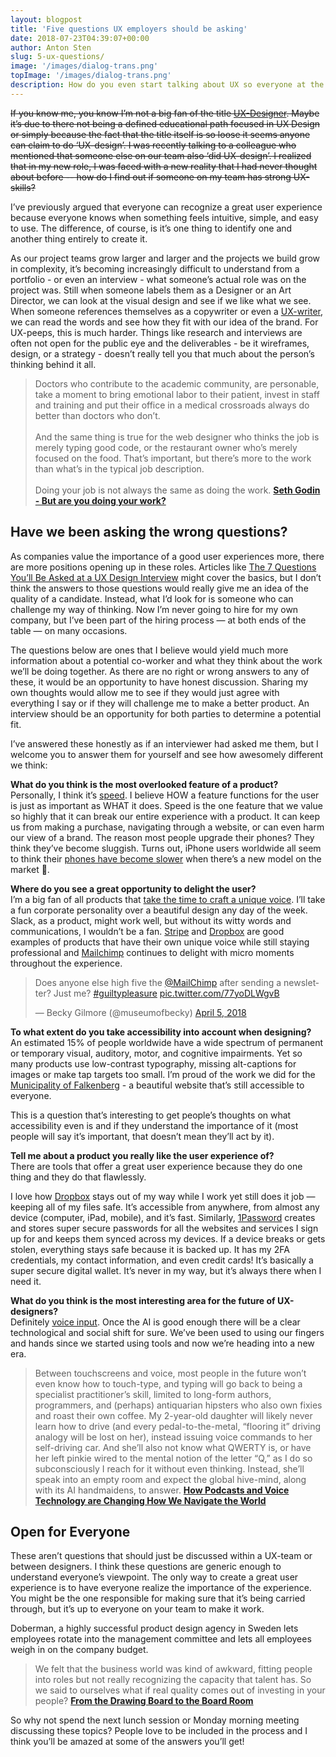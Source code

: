 ```yaml
---
layout: blogpost
title: 'Five questions UX employers should be asking'
date: 2018-07-23T04:39:07+00:00
author: Anton Sten
slug: 5-ux-questions/
image: '/images/dialog-trans.png'
topImage: '/images/dialog-trans.png'
description: How do you even start talking about UX so everyone at the table gets it? Here's my five questions that will change the way we talk about UX.
---
```


~~If you know me, you know I’m not a big fan of the title [UX-Designer](https://www.antonsten.com/ux-designer/). Maybe it’s due to there not being a defined educational path focused in UX Design or simply because the fact that the title itself is so loose it seems anyone can claim to do ‘UX-design’. I was recently talking to a colleague who mentioned that someone else on our team also ‘did UX-design’. I realized that in my new role, I was faced with a new reality that I had never thought about before -- how do I find out if someone on my team has strong UX-skills?~~

I’ve previously argued that everyone can recognize a great user experience because everyone knows when something feels intuitive, simple, and easy to use. The difference, of course, is it’s one thing to identify one and another thing entirely to create it.

As our project teams grow larger and larger and the projects we build grow in complexity, it’s becoming increasingly difficult to understand from a portfolio - or even an interview - what someone’s actual role was on the project was. Still when someone labels them as a Designer or an Art Director, we can look at the visual design and see if we like what we see. When someone references themselves as a copywriter or even a [UX-writer](https://www.antonsten.com/uxwriter/), we can read the words and see how they fit with our idea of the brand. For UX-peeps, this is much harder. Things like research and interviews are often not open for the public eye and the deliverables - be it wireframes, design, or a strategy - doesn’t really tell you that much about the person’s thinking behind it all.

>Doctors who contribute to the academic community, are personable, take a moment to bring emotional labor to their patient, invest in staff and training and put their office in a medical crossroads always do better than doctors who don’t.
<br /><br />
And the same thing is true for the web designer who thinks the job is merely typing good code, or the restaurant owner who’s merely focused on the food. That’s important, but there’s more to the work than what’s in the typical job description.
<br /><br />
Doing your job is not always the same as doing the work.
**[Seth Godin - But are you doing your work?](https://seths.blog/2018/07/but-are-you-doing-your-job/)**

## Have we been asking the wrong questions?
As companies value the importance of a good user experiences more, there are more positions opening up in these roles. Articles like [The 7 Questions You’ll Be Asked at a UX Design Interview](https://medium.springboard.com/the-7-questions-youll-be-asked-at-a-ux-design-interview-84f3214e0f29) might cover the basics, but I don’t think the answers to those questions would really give me an idea of the quality of a candidate. Instead, what I’d look for is someone who can challenge my way of thinking. Now I’m never going to hire for my own company, but I’ve been part of the hiring process — at both ends of the table — on many occasions.

The questions below are ones that I believe would yield much more information about a potential co-worker and what they think about the work we’ll be doing together. As there are no right or wrong answers to any of these, it would be an opportunity to have honest discussion. Sharing my own thoughts would allow me to see if they would just agree with everything I say or if they will challenge me to make a better product. An interview should be an opportunity for both parties to determine a potential fit.

I’ve answered these honestly as if an interviewer had asked me them, but I welcome you to answer them for yourself and see how awesomely different we think:

**What do you think is the most overlooked feature of a product?**<br />
Personally, I think it’s [speed](https://www.antonsten.com/secret-feature/). I believe HOW a feature functions for the user is just as important as WHAT it does. Speed is the one feature that we value so highly that it can break our entire experience with a product. It can keep us from making a purchase, navigating through a website, or can even harm our view of a brand. The reason most people upgrade their phones? They think they’ve become sluggish. Turns out, iPhone users worldwide all seem to think their [phones have become slower](https://trends.google.com/trends/explore?date=today%205-y&q=iOS%20slow) when there’s a new model on the market 🤔.



**Where do you see a great opportunity to delight the user?**<br />
I’m a big fan of all products that [take the time to craft a unique voice](https://www.antonsten.com/uxwriter/). I’ll take a fun corporate personality over a beautiful design any day of the week. Slack, as a product, might work well, but without its witty words and communications, I wouldn’t be a fan. [Stripe](https://www.stripe.com/) and [Dropbox](https://db.tt/lmIc9aXR) are good examples of products that have their own unique voice while still staying professional and [Mailchimp](http://eepurl.com/bvIKNL) continues to delight with micro moments throughout the experience.

<blockquote class="twitter-tweet" data-cards="hidden" data-lang="en"><p lang="en" dir="ltr">Does anyone else high five the <a href="https://twitter.com/MailChimp?ref_src=twsrc%5Etfw">@MailChimp</a> after sending a newsletter? Just me? <a href="https://twitter.com/hashtag/guiltypleasure?src=hash&amp;ref_src=twsrc%5Etfw">#guiltypleasure</a> <a href="https://t.co/77yoDLWgvB">pic.twitter.com/77yoDLWgvB</a></p>&mdash; Becky Gilmore (@museumofbecky) <a href="https://twitter.com/museumofbecky/status/982007792906264577?ref_src=twsrc%5Etfw">April 5, 2018</a></blockquote> <script async src="https://platform.twitter.com/widgets.js" charset="utf-8"></script>



**To what extent do you take accessibility into account when designing?**<br />
An estimated 15% of people worldwide have a wide spectrum of permanent or temporary visual, auditory, motor, and cognitive impairments. Yet so many products use low-contrast typography, missing alt-captions for images or make tap targets too small. I’m proud of the work we did for the [Municipality of Falkenberg](https://www.antonsten.com/case/falkenberg-kommun/) - a beautiful website that’s still accessible to everyone.

This is a question that’s interesting to get people’s thoughts on what accessibility even is and if they understand the importance of it (most people will say it’s important, that doesn’t mean they’ll act by it).



**Tell me about a product you really like the user experience of?**<br />
There are tools that offer a great user experience because they do one thing and they do that flawlessly.

I love how [Dropbox](https://db.tt/lmIc9aXR) stays out of my way while I work yet still does it job — keeping all of my files safe. It’s accessible from anywhere, from almost any device (computer, iPad, mobile), and it’s fast. Similarly, [1Password](https://www.1password.com/) creates and stores super secure passwords for all the websites and services I sign up for and keeps them synced across my devices. If a device breaks or gets stolen, everything stays safe because it is backed up. It has my 2FA credentials, my contact information, and even credit cards! It’s basically a super secure digital wallet. It’s never in my way, but it’s always there when I need it.



**What do you think is the most interesting area for the future of UX-designers?**<br />
Definitely [voice input](https://www.antonsten.com/voiceinput/). Once the AI is good enough there will be a clear technological and social shift for sure. We’ve been used to using our fingers and hands since we started using tools and now we’re heading into a new era.

>Between touchscreens and voice, most people in the future won’t even know how to touch-type, and typing will go back to being a specialist practitioner’s skill, limited to long-form authors, programmers, and (perhaps) antiquarian hipsters who also own fixies and roast their own coffee. My 2-year-old daughter will likely never learn how to drive (and every pedal-to-the-metal, “flooring it” driving analogy will be lost on her), instead issuing voice commands to her self-driving car. And she’ll also not know what QWERTY is, or have her left pinkie wired to the mental notion of the letter “Q,” as I do so subconsciously I reach for it without even thinking. Instead, she’ll speak into an empty room and expect the global hive-mind, along with its AI handmaidens, to answer.
**[How Podcasts and Voice Technology are Changing How We Navigate the World](https://www.wired.com/story/voice-technology-content-commerce/)**

## Open for Everyone

These aren’t questions that should just be discussed within a UX-team or between designers. I think these questions are generic enough to understand everyone’s viewpoint. The only way to create a great user experience is to have everyone realize the importance of the experience. You might be the one responsible for making sure that it’s being carried through, but it’s up to everyone on your team to make it work.

Doberman, a highly successful product design agency in Sweden lets employees rotate into the management committee and lets all employees weigh in on the company budget.

>We felt that the business world was kind of awkward, fitting people into roles but not really recognizing the capacity that talent has. So we said to ourselves what if real quality comes out of investing in your people?
**[From the Drawing Board to the Board Room](https://99u.adobe.com/articles/59229/from-the-drawing-board-to-the-board-room)**

So why not spend the next lunch session or Monday morning meeting discussing these topics? People love to be included in the process and I think you’ll be amazed at some of the answers you’ll get!
